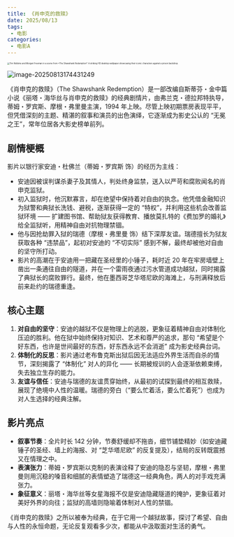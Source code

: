 ```yaml
---
title: 《肖申克的救赎》
date: 2025/08/13
tags:
 - 电影
categories:
 - 电影A
---
```


<img src="https://images2.alphacoders.com/450/thumb-1920-450291.jpg" alt="Tim Robbins and Morgan Freeman in a scene from *The Shawshank Redemption*. A striking HD desktop wallpaper showcasing their iconic characters against a prison backdrop." style="zoom:33%;" />

![image-20250813174431249](images/TheShawshankRedemption/image-20250813174431249.png)

《肖申克的救赎》（The Shawshank Redemption）是一部改编自斯蒂芬・金中篇小说《丽塔・海华丝与肖申克的救赎》的经典剧情片，由弗兰克・德拉邦特执导，蒂姆・罗宾斯、摩根・弗里曼主演，1994 年上映。尽管上映初期票房表现平平，但凭借深刻的主题、精湛的叙事和演员的出色演绎，它逐渐成为影史公认的 “无冕之王”，常年位居各大影史榜单前列。

## **剧情梗概**

影片以银行家安迪・杜佛兰（蒂姆・罗宾斯 饰）的经历为主线：

- 安迪因被误判谋杀妻子及其情人，判处终身监禁，送入以严苛和腐败闻名的肖申克监狱。
- 初入监狱时，他沉默寡言，却在绝望中保持着对自由的执念。他凭借金融知识为狱警和典狱长洗钱、避税，逐渐获得一定的 “特权”，并利用这些机会改善监狱环境 —— 扩建图书馆、帮助狱友获得教育、播放莫扎特的《费加罗的婚礼》给全监狱听，用精神自由对抗物理禁锢。
- 他与因抢劫罪入狱的瑞德（摩根・弗里曼 饰）结下深厚友谊。瑞德擅长为狱友获取各种 “违禁品”，起初对安迪的 “不切实际” 感到不解，最终却被他对自由的坚守所打动。
- 影片的高潮在于安迪用一把藏在圣经里的小锤子，耗时近 20 年在牢房墙壁上凿出一条通往自由的隧道，并在一个雷雨夜通过污水管道成功越狱，同时揭露了典狱长的腐败罪行。最终，他在墨西哥芝华塔尼欧的海滩上，与刑满释放后前来赴约的瑞德重逢。

## **核心主题**

1. **对自由的坚守**：安迪的越狱不仅是物理上的逃脱，更象征着精神自由对体制化压迫的胜利。他在狱中始终保持对知识、艺术和尊严的追求，那句 “希望是个好东西，也许是世间最好的东西，好东西永远不会消逝” 成为影史经典台词。
2. **体制化的反思**：影片通过老布鲁克斯出狱后因无法适应外界生活而自杀的情节，深刻揭露了 “体制化” 对人的异化 —— 长期被规训的人会逐渐依赖束缚，失去独立生存的能力。
3. **友谊与信任**：安迪与瑞德的友谊贯穿始终，从最初的试探到最终的相互救赎，展现了绝境中人性的温暖。瑞德的旁白（“要么忙着活，要么忙着死”）也成为对人生选择的经典注解。

## **影片亮点**

- **叙事节奏**：全片时长 142 分钟，节奏舒缓却不拖沓，细节铺垫精妙（如安迪藏锤子的圣经、墙上的海报、对 “芝华塔尼欧” 的反复提及），结局的反转既震撼又在情理之中。
- **表演张力**：蒂姆・罗宾斯以克制的表演诠释了安迪的隐忍与坚韧，摩根・弗里曼则用沉稳的嗓音和细腻的表情塑造了瑞德这一经典角色，两人的对手戏充满张力。
- **象征意义**：丽塔・海华丝等女星海报不仅是安迪隐藏隧道的掩护，更象征着对美好外界的向往；监狱的高墙则隐喻着体制对人性的禁锢。

《肖申克的救赎》之所以被奉为经典，在于它用一个越狱故事，探讨了希望、自由与人性的永恒命题，无论反复观看多少次，都能从中汲取面对生活的勇气。
